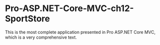 # Pro-ASP.NET-Core-MVC-ch12-SportStore
This is the most complete application presented in Pro ASP.NET Core MVC, which is a very comprehensive text.

